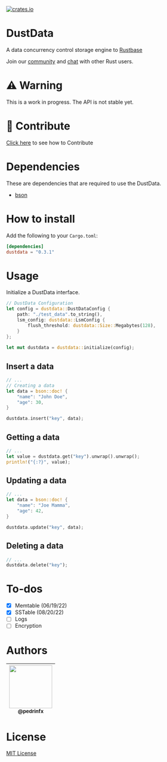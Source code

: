 [![crates.io](https://img.shields.io/crates/v/dustdata?color=EA4342&style=flat-square)](https://crates.io/crates/dustdata)


# DustData
A data concurrency control storage engine to [Rustbase](https://github.com/rustbase/rustbase)

Join our [community](https://discord.gg/m5ZzWPumbd) and [chat](https://discord.gg/m5ZzWPumbd) with other Rust users.

# ⚠️ Warning 
This is a work in progress. The API is not stable yet.

# 🔗 Contribute
[Click here](./CONTRIBUTING.md) to see how to Contribute

# Dependencies
These are dependencies that are required to use the DustData.
 - [bson](https://crates.io/crates/bson)

# How to install
Add the following to your `Cargo.toml`:
```toml
[dependencies]
dustdata = "0.3.1"
```

# Usage
Initialize a DustData interface.
```rust
// DustData Configuration
let config = dustdata::DustDataConfig {
    path: "./test_data".to_string(),
    lsm_config: dustdata::LsmConfig {
        flush_threshold: dustdata::Size::Megabytes(128),
    }
};
        
let mut dustdata = dustdata::initialize(config);
```

## Insert a data
```rust
// ...
// Creating a data
let data = bson::doc! {
    "name": "John Doe",
    "age": 30,
}

dustdata.insert("key", data);
```

## Getting a data
```rust
// ...
let value = dustdata.get("key").unwrap().unwrap();
println!("{:?}", value);
```

## Updating a data
```rust
// ...
let data = bson::doc! {
    "name": "Joe Mamma",
    "age": 42,
}

dustdata.update("key", data);
```

## Deleting a data
```rust
// ...
dustdata.delete("key");
```

# To-dos
 - [x] Memtable (06/19/22)
 - [x] SSTable (08/20/22)
 - [ ] Logs
 - [ ] Encryption

# Authors
<div align="center">

| [<img src="https://github.com/pedrinfx.png?size=115" width=115><br><sub>@pedrinfx</sub>](https://github.com/pedrinfx) |
| :-------------------------------------------------------------------------------------------------------------------: |
</div>

# License
[MIT License](./LICENSE)